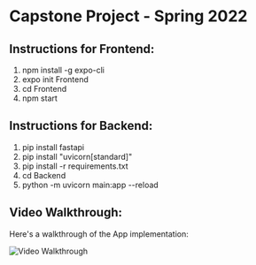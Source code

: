 # Capstone Project - Spring 2022

## Instructions for Frontend:
1. npm install -g expo-cli
2. expo init Frontend
3. cd Frontend
4. npm start 

## Instructions for Backend:
1. pip install fastapi
2. pip install "uvicorn[standard]"
3. pip install -r requirements.txt
4. cd Backend
5. python -m uvicorn main:app --reload

## Video Walkthrough: 

Here's a walkthrough of the App implementation:

<img src='http://g.recordit.co/Ds8GOvAybj.gif' title='Video Walkthrough' width='' alt='Video Walkthrough' />
